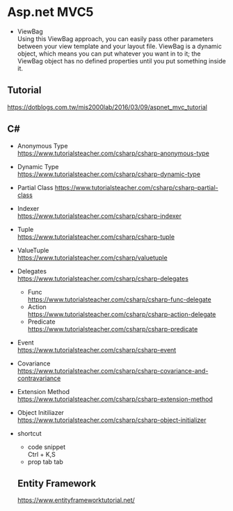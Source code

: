 Asp.net MVC5
===
* ViewBag  
Using this ViewBag approach, you can easily pass other parameters between your view template and your layout file.
ViewBag is a dynamic object, which means you can put whatever you want in to it; the ViewBag object has no defined properties until you put something inside it.

Tutorial
---
https://dotblogs.com.tw/mis2000lab/2016/03/09/aspnet_mvc_tutorial

C#
---
* Anonymous Type  
https://www.tutorialsteacher.com/csharp/csharp-anonymous-type

* Dynamic Type  
https://www.tutorialsteacher.com/csharp/csharp-dynamic-type

* Partial Class
https://www.tutorialsteacher.com/csharp/csharp-partial-class

* Indexer  
https://www.tutorialsteacher.com/csharp/csharp-indexer

* Tuple  
https://www.tutorialsteacher.com/csharp/csharp-tuple

* ValueTuple  
https://www.tutorialsteacher.com/csharp/valuetuple  

* Delegates  
https://www.tutorialsteacher.com/csharp/csharp-delegates  
  * Func  
  https://www.tutorialsteacher.com/csharp/csharp-func-delegate
  * Action  
  https://www.tutorialsteacher.com/csharp/csharp-action-delegate  
  * Predicate  
  https://www.tutorialsteacher.com/csharp/csharp-predicate  

* Event  
https://www.tutorialsteacher.com/csharp/csharp-event  

* Covariance  
https://www.tutorialsteacher.com/csharp/csharp-covariance-and-contravariance

* Extension Method  
https://www.tutorialsteacher.com/csharp/csharp-extension-method  

* Object Initiliazer  
https://www.tutorialsteacher.com/csharp/csharp-object-initializer


* shortcut  
  * code snippet  
  Ctrl + K,S
  * prop tab tab
  
  Entity Framework
  ---
  https://www.entityframeworktutorial.net/
